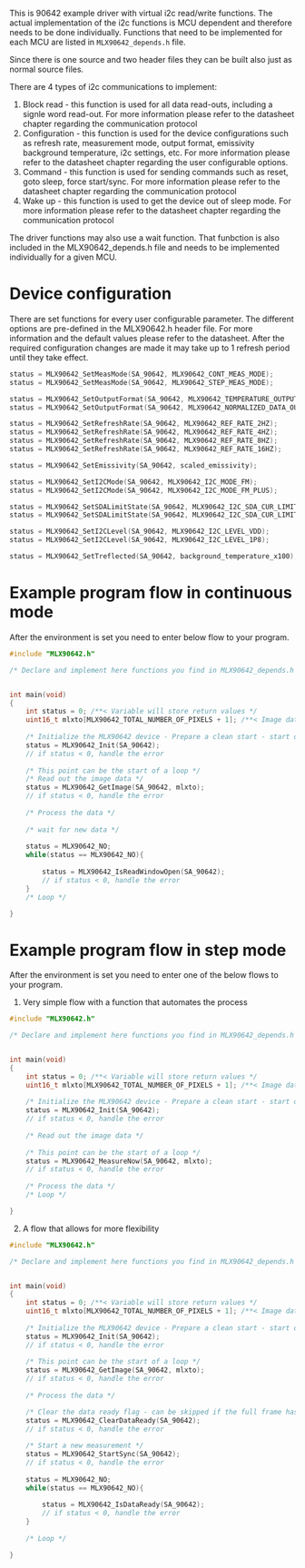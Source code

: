 
This is 90642 example driver with virtual i2c read/write functions. The actual
implementation of the i2c functions is MCU dependent and therefore needs to be
done individually. Functions that need to be implemented for each MCU are listed 
in `MLX90642_depends.h` file.

Since there is one source and two header files they can be built also just as
normal source files.

There are 4 types of i2c communications to implement:
1. Block read - this function is used for all data read-outs, including a signle
word read-out. For more information please refer to the datasheet chapter regarding
the communication protocol
2. Configuration - this function is used for the device configurations such as 
refresh rate, measurement mode, output format, emissivity background temperature,
i2c settings, etc. For more information please refer to the datasheet chapter regarding
the user configurable options.
3. Command - this function is used for sending commands such as reset, goto sleep,
force start/sync. For more information please refer to the datasheet chapter regarding
the communication protocol
4. Wake up - this function is used to get the device out of sleep mode.
For more information please refer to the datasheet chapter regarding
the communication protocol

The driver functions may also use a wait function. That funbction is also included
in the MLX90642_depends.h file and needs to be implemented individually for a given MCU. 

# Device configuration
There are set functions for every user configurable parameter. The different options
are pre-defined in the MLX90642.h header file. For more information and the default 
values please refer to the datasheet. After the required configuration changes are
made it may take up to 1 refresh period until they take effect.

```C
status = MLX90642_SetMeasMode(SA_90642, MLX90642_CONT_MEAS_MODE);               //set continuous measurement mode
status = MLX90642_SetMeasMode(SA_90642, MLX90642_STEP_MEAS_MODE);               //set step measurement mode

status = MLX90642_SetOutputFormat(SA_90642, MLX90642_TEMPERATURE_OUTPUT);       //set temperature output
status = MLX90642_SetOutputFormat(SA_90642, MLX90642_NORMALIZED_DATA_OUTPUT);   //set normalized data output

status = MLX90642_SetRefreshRate(SA_90642, MLX90642_REF_RATE_2HZ);              //set refresh rate to 2Hz
status = MLX90642_SetRefreshRate(SA_90642, MLX90642_REF_RATE_4HZ);              //set refresh rate to 4Hz
status = MLX90642_SetRefreshRate(SA_90642, MLX90642_REF_RATE_8HZ);              //set refresh rate to 8Hz
status = MLX90642_SetRefreshRate(SA_90642, MLX90642_REF_RATE_16HZ);             //set refresh rate to 16Hz

status = MLX90642_SetEmissivity(SA_90642, scaled_emissivity);                   //set the emissivity

status = MLX90642_SetI2CMode(SA_90642, MLX90642_I2C_MODE_FM);                   //set I2C FM mode
status = MLX90642_SetI2CMode(SA_90642, MLX90642_I2C_MODE_FM_PLUS);              //set I2C FM+ mode

status = MLX90642_SetSDALimitState(SA_90642, MLX90642_I2C_SDA_CUR_LIMIT_ON);    //enable SDA current limit
status = MLX90642_SetSDALimitState(SA_90642, MLX90642_I2C_SDA_CUR_LIMIT_OFF);   //disable SDA current limit

status = MLX90642_SetI2CLevel(SA_90642, MLX90642_I2C_LEVEL_VDD);                //set I2C level to Vdd
status = MLX90642_SetI2CLevel(SA_90642, MLX90642_I2C_LEVEL_1P8);                //set I2C level to 1.8V

status = MLX90642_SetTreflected(SA_90642, background_temperature_x100);         //set the background temperature

```

# Example program flow in continuous mode

After the environment is set you need to enter below flow to your program.

```C
#include "MLX90642.h"

/* Declare and implement here functions you find in MLX90642_depends.h */


int main(void)
{
    int status = 0; /**< Variable will store return values */
    uint16_t mlxto[MLX90642_TOTAL_NUMBER_OF_PIXELS + 1]; /**< Image data in degC*50 or normalized depending on the output format congifuration */
    
    /* Initialize the MLX90642 device - Prepare a clean start - start or sync a new measurement and wait for the data to be available for reading */
    status = MLX90642_Init(SA_90642);
    // if status < 0, handle the error
    
    /* This point can be the start of a loop */   
    /* Read out the image data */
    status = MLX90642_GetImage(SA_90642, mlxto);
    // if status < 0, handle the error
    
    /* Process the data */
    
    /* wait for new data */
    
    status = MLX90642_NO; 
    while(status == MLX90642_NO){
            
        status = MLX90642_IsReadWindowOpen(SA_90642);
        // if status < 0, handle the error         
    }
    /* Loop */

}
```

# Example program flow in step mode

After the environment is set you need to enter one of the below flows to your program.

1. Very simple flow with a function that automates the process

```C
#include "MLX90642.h"

/* Declare and implement here functions you find in MLX90642_depends.h */


int main(void)
{
    int status = 0; /**< Variable will store return values */
    uint16_t mlxto[MLX90642_TOTAL_NUMBER_OF_PIXELS + 1]; /**< Image data in degC*50 or normalized depending on the output format congifuration */
    
    /* Initialize the MLX90642 device - Prepare a clean start - start or sync a new measurement and wait for the data to be available for reading */
    status = MLX90642_Init(SA_90642);
    // if status < 0, handle the error
    
    /* Read out the image data */
    
    /* This point can be the start of a loop */   
    status = MLX90642_MeasureNow(SA_90642, mlxto);
    // if status < 0, handle the error
    
    /* Process the data */
    /* Loop */

}
```

2. A flow that allows for more flexibility

```C
#include "MLX90642.h"

/* Declare and implement here functions you find in MLX90642_depends.h */


int main(void)
{
    int status = 0; /**< Variable will store return values */
    uint16_t mlxto[MLX90642_TOTAL_NUMBER_OF_PIXELS + 1]; /**< Image data in degC*50 or normalized depending on the output format congifuration */
    
    /* Initialize the MLX90642 device - Prepare a clean start - start or sync a new measurement and wait for the data to be available for reading */
    status = MLX90642_Init(SA_90642);
    // if status < 0, handle the error
    
    /* This point can be the start of a loop */
    status = MLX90642_GetImage(SA_90642, mlxto);
    // if status < 0, handle the error
    
    /* Process the data */

    /* Clear the data ready flag - can be skipped if the full frame has already been read */ 
    status = MLX90642_ClearDataReady(SA_90642);
    // if status < 0, handle the error
    
    /* Start a new measurement */
    status = MLX90642_StartSync(SA_90642);
    // if status < 0, handle the error
      
    status = MLX90642_NO; 
    while(status == MLX90642_NO){
            
        status = MLX90642_IsDataReady(SA_90642);
        // if status < 0, handle the error         
    }
    
    /* Loop */

}
```
